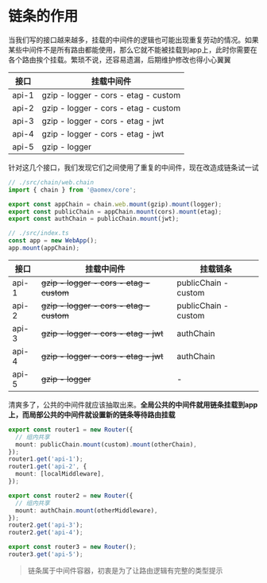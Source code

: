 # 链条的作用

当我们写的接口越来越多，挂载的中间件的逻辑也可能出现重复劳动的情况。如果某些中间件不是所有路由都能使用，那么它就不能被挂载到app上，此时你需要在各个路由挨个挂载。繁琐不说，还容易遗漏，后期维护修改也得小心翼翼

| 接口  | 挂载中间件                           |
| ----- | ------------------------------------ |
| api-1 | gzip - logger - cors - etag - custom |
| api-2 | gzip - logger - cors - etag - custom |
| api-3 | gzip - logger - cors - etag - jwt    |
| api-4 | gzip - logger - cors - etag - jwt    |
| api-5 | gzip - logger                        |

针对这几个接口，我们发现它们之间使用了重复的中间件，现在改造成链条试一试

```typescript
// ./src/chain/web.chain
import { chain } from '@aomex/core';

export const appChain = chain.web.mount(gzip).mount(logger);
export const publicChain = appChain.mount(cors).mount(etag);
export const authChain = publicChain.mount(jwt);

// ./src/index.ts
const app = new WebApp();
app.mount(appChain);
```

| 接口  | 挂载中间件                               | 挂载链条             |
| ----- | ---------------------------------------- | -------------------- |
| api-1 | ~~gzip - logger - cors - etag - custom~~ | publicChain - custom |
| api-2 | ~~gzip - logger - cors - etag - custom~~ | publicChain - custom |
| api-3 | ~~gzip - logger - cors - etag - jwt~~    | authChain            |
| api-4 | ~~gzip - logger - cors - etag - jwt~~    | authChain            |
| api-5 | ~~gzip - logger~~                        | -                    |

清爽多了，公共的中间件就应该抽取出来。**全局公共的中间件就用链条挂载到app上，而局部公共的中间件就设置新的链条等待路由挂载**

```typescript
export const router1 = new Router({
  // 组内共享
  mount: publicChain.mount(custom).mount(otherChain),
});
router1.get('api-1');
router1.get('api-2', {
  mount: [localMiddleware],
});

export const router2 = new Router({
  // 组内共享
  mount: authChain.mount(otherMiddleware),
});
router2.get('api-3');
router2.get('api-4');

export const router3 = new Router();
router3.get('api-5');
```

> 链条属于中间件容器，初衷是为了让路由逻辑有完整的类型提示
